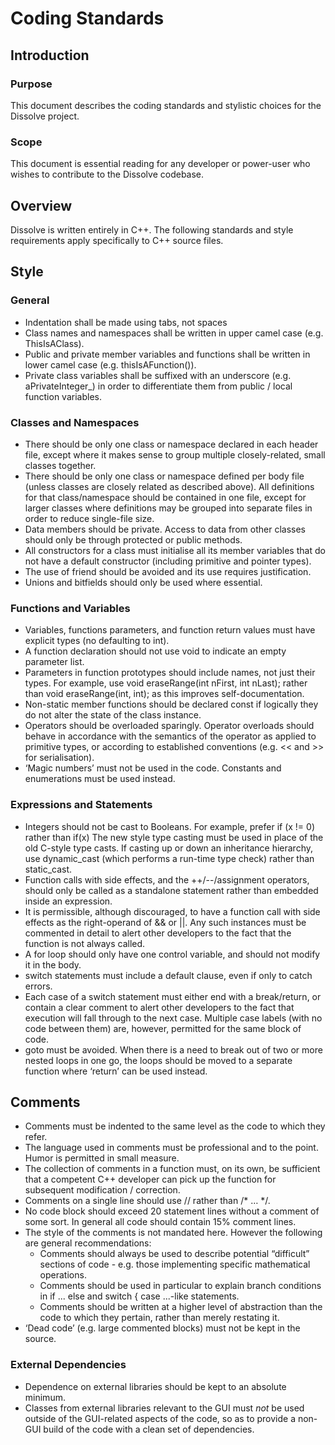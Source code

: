 # Coding Standards

## Introduction

### Purpose
This document describes the coding standards and stylistic choices for the Dissolve project.

### Scope
This document is essential reading for any developer or power-user who wishes to contribute to the Dissolve codebase.

## Overview

Dissolve is written entirely in C++. The following standards and style requirements apply specifically to C++ source files.

## Style

### General
- Indentation shall be made using tabs, not spaces
- Class names and namespaces shall be written in upper camel case (e.g. ThisIsAClass).
- Public and private member variables and functions shall be written in lower camel case (e.g. thisIsAFunction()).
- Private class variables shall be suffixed with an underscore (e.g. aPrivateInteger\_) in order to differentiate them from public / local function variables.

### Classes and Namespaces
- There should be only one class or namespace declared in each header file, except where it makes sense to group multiple closely-related, small classes together.
- There should be only one class or namespace defined per body file (unless classes are closely related as described above). All definitions for that class/namespace should be contained in one file, except for larger classes where definitions may be grouped into separate files in order to reduce single-file size.
- Data members should be private. Access to data from other classes should only be through protected or public methods.
- All constructors for a class must initialise all its member variables that do not have a default constructor (including primitive and pointer types).
- The use of friend should be avoided and its use requires justification.
- Unions and bitfields should only be used where essential.

### Functions and Variables
- Variables, functions parameters, and function return values must have explicit types (no defaulting to int).
- A function declaration should not use void to indicate an empty parameter list.
- Parameters in function prototypes should include names, not just their types. For example, use void eraseRange(int nFirst, int nLast); rather than void eraseRange(int, int); as this improves self-documentation.
- Non-static member functions should be declared const if logically they do not alter the state of the class instance.
- Operators should be overloaded sparingly. Operator overloads should behave in accordance with the semantics of the operator as applied to primitive types, or according to established conventions (e.g. << and >> for serialisation).
- ‘Magic numbers’ must not be used in the code. Constants and enumerations must be used instead.

### Expressions and Statements
- Integers should not be cast to Booleans. For example, prefer if (x != 0) rather than if(x)
The new style type casting must be used in place of the old C-style type casts. If casting up or down an inheritance hierarchy, use dynamic_cast (which performs a run-time type check) rather than static_cast.
- Function calls with side effects, and the ++/--/assignment operators, should only be called as a standalone statement rather than embedded inside an expression.
- It is permissible, although discouraged, to have a function call with side effects as the right-operand of && or ||. Any such instances must be commented in detail to alert other developers to the fact that the function is not always called.
- A for loop should only have one control variable, and should not modify it in the body.
- switch statements must include a default clause, even if only to catch errors.
- Each case of a switch statement must either end with a break/return, or contain a clear comment to alert other developers to the fact that execution will fall through to the next case. Multiple case labels (with no code between them) are, however, permitted for the same block of code.
- goto must be avoided. When there is a need to break out of two or more nested loops in one go, the loops should be moved to a separate function where ‘return’ can be used instead.

## Comments
- Comments must be indented to the same level as the code to which they refer.
- The language used in comments must be professional and to the point. Humor is permitted in small measure.
- The collection of comments in a function must, on its own, be sufficient that a competent C++ developer can pick up the function for subsequent modification / correction.
- Comments on a single line should use // rather than /* … */.
- No code block should exceed 20 statement lines without a comment of some sort. In general all code should contain 15% comment lines.
- The style of the comments is not mandated here. However the following are general recommendations:
	- Comments should always be used to describe potential “difficult” sections of code - e.g. those implementing specific mathematical operations.
	- Comments should be used in particular to explain branch conditions in if ... else and switch { case ...-like statements.
	- Comments should be written at a higher level of abstraction than the code to which they pertain, rather than merely restating it.
- ‘Dead code’ (e.g. large commented blocks) must not be kept in the source.

### External Dependencies
- Dependence on external libraries should be kept to an absolute minimum.
- Classes from external libraries relevant to the GUI must *not* be used outside of the GUI-related aspects of the code, so as to provide a non-GUI build of the code with a clean set of dependencies.

